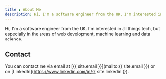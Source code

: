 ```yaml
---
title : About Me
description: Hi, I'm a software engineer from the UK. I'm interested in all things tech, but especially in the areas of web development, machine learning and data science.
---
```


Hi, I'm a software engineer from the UK. I'm interested in all things tech, but especially in the areas of web development, machine learning and data science.

## Contact

You can contact me via email at [{{ site.email }}](mailto:{{ site.email }}) or on [LinkedIn](https://www.linkedin.com/in/{{ site.linkedin }}).
